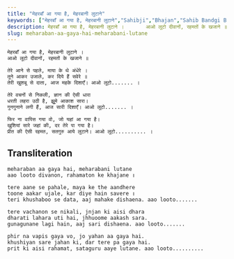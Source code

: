 ```yaml
---
title: "मेहरबाँ आ गया है, मेहरबानी लुटाने"
keywords: ["मेहरबाँ आ गया है, मेहरबानी लुटाने","Sahibji","Bhajan","Sahib Bandgi Bhajan","Sant Kabir Bhajan","bhajan lyrics","साहिब बंदगी भजन","भजन"]
description: मेहरबाँ आ गया है, मेहरबानी लुटाने ।       आओ लूटो दीवानों, रहमतों के खजाने ॥          तेरे आने से पहले, माया के थे अंधेरे ।       तूने आकर उजाले, कर
slug: meharaban-aa-gaya-hai-meharabani-lutane
---
```


  
    मेहरबाँ आ गया है, मेहरबानी लुटाने ।  
    आओ लूटो दीवानों, रहमतों के खजाने ॥  
  
    तेरे आने से पहले, माया के थे अंधेरे ।  
    तूने आकर उजाले, कर दिये हैं सवेरे ॥  
    तेरी खुशबू से दाता, आज महके दिशाएँ। आओ लूटो....... ।  
  
    तेरे वचनों से निकली, ज्ञान की ऐसी धारा  
    धरती लहरा उठी है, झुूमे आकाश सारा।  
    गुनगुनाने लगी हैं, आज सारी दिशाएँ। आओ लूटो....... ।  
  
    फिर ना वापिस गया वो, जो यहां आ गया है।  
    खुशियां सारे जहां की, दर तेरे पा गया है।  
    प्रीत की ऐसी रहमत, सतगुरु आये लुटाने। आओ लूटो.......... ।  


## Transliteration

  
    meharaban aa gaya hai, meharabani lutane  
    aao looto divanon, rahamaton ke khajane ॥  
  
    tere aane se pahale, maya ke the aandhere  
    toone aakar ujale, kar diye hain savere ॥  
    teri khushaboo se data, aaj mahake dishaena. aao looto.......  
  
    tere vachanon se nikali, jnjan ki aisi dhara  
    dharati lahara uti hai, jhhuoome aakash sara.  
    gunagunane lagi hain, aaj sari dishaena. aao looto.......  
  
    phir na vapis gaya vo, jo yahan aa gaya hai.  
    khushiyan sare jahan ki, dar tere pa gaya hai.  
    prit ki aisi rahamat, sataguru aaye lutane. aao looto..........  

  